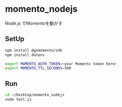 # momento_nodejs

Node.js でMomentoを動かす

## SetUp

```sh
npm install @gomomento/sdk
npm install dotenv
```

```sh
export MOMENTO_AUTH_TOKEN=<your Momento token here>
export MOMENTO_TTL_SECONDS=300
```

## Run

```sh
cd ~/Desktop/momento_nodejs
node test.js
```
